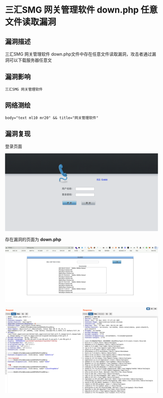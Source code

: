 # 

# 三汇SMG 网关管理软件 down.php 任意文件读取漏洞

## 漏洞描述

三汇SMG 网关管理软件 down.php文件中存在任意文件读取漏洞，攻击者通过漏洞可以下载服务器任意文

## 漏洞影响

```
三汇SMG 网关管理软件
```

## 网络测绘

```
body="text ml10 mr20" && title="网关管理软件"
```

## 漏洞复现

登录页面

![img](./images/202203180949105.png)

存在漏洞的页面为 **down.php**

![img](./images/202203180949106.png)

![img](./images/202203180949107.png)


